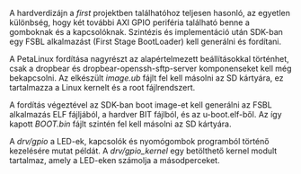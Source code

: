 A hardverdizájn a *first* projektben találhatóhoz teljesen hasonló, az egyetlen különbség, hogy két további AXI GPIO periféria található benne a gomboknak és a kapcsolóknak. Szintézis és implementáció után SDK-ban egy FSBL alkalmazást (First Stage BootLoader) kell generálni és fordítani.

A PetaLinux fordítása nagyrészt az alapértelmezett beállításokkal történhet, csak a dropbear és dropbear-openssh-sftp-server komponenseket kell még bekapcsolni. Az elkészült *image.ub* fájlt fel kell másolni az SD kártyára, ez tartalmazza a Linux kernelt és a root fájlrendszert.

A fordítás végeztével az SDK-ban boot image-et kell generálni az FSBL alkalmazás ELF fájljából, a hardver BIT fájlból, és az u-boot.elf-ből. Az így kapott *BOOT.bin* fájlt szintén fel kell másolni az SD kártyára.

A *drv/gpio* a LED-ek, kapcsolók és nyomógombok programból történő kezelésére mutat példát. A *drv/gpio_kernel* egy betölthető kernel modult tartalmaz, amely a LED-eken számolja a másodperceket.
